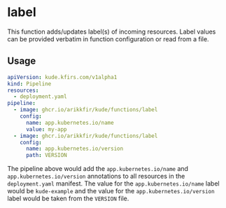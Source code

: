 # label

This function adds/updates label(s) of incoming resources. Label values can be provided verbatim in function
configuration or read from a file.

## Usage

```yaml
apiVersion: kude.kfirs.com/v1alpha1
kind: Pipeline
resources:
  - deployment.yaml
pipeline:
  - image: ghcr.io/arikkfir/kude/functions/label
    config:
      name: app.kubernetes.io/name
      value: my-app
  - image: ghcr.io/arikkfir/kude/functions/label
    config:
      name: app.kubernetes.io/version
      path: VERSION
```

The pipeline above would add the `app.kubernetes.io/name` and `app.kubernetes.io/version` annotations to all resources 
in the `deployment.yaml` manifest. The value for the `app.kubernetes.io/name` label would be `kude-example` and the
value for the `app.kubernetes.io/version` label would be taken from the `VERSION` file.

